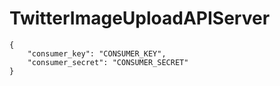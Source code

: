 # TwitterImageUploadAPIServer

```
{
	"consumer_key": "CONSUMER_KEY",
	"consumer_secret": "CONSUMER_SECRET"
}

```

